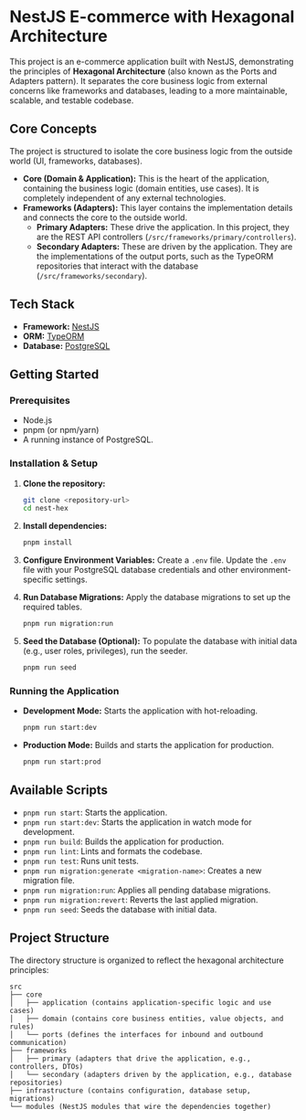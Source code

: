 # NestJS E-commerce with Hexagonal Architecture

This project is an e-commerce application built with NestJS, demonstrating the principles of **Hexagonal Architecture** (also known as the Ports and Adapters pattern). It separates the core business logic from external concerns like frameworks and databases, leading to a more maintainable, scalable, and testable codebase.

## Core Concepts

The project is structured to isolate the core business logic from the outside world (UI, frameworks, databases).

-   **Core (Domain & Application):** This is the heart of the application, containing the business logic (domain entities, use cases). It is completely independent of any external technologies.
-   **Frameworks (Adapters):** This layer contains the implementation details and connects the core to the outside world.
    -   **Primary Adapters:** These drive the application. In this project, they are the REST API controllers (`/src/frameworks/primary/controllers`).
    -   **Secondary Adapters:** These are driven by the application. They are the implementations of the output ports, such as the TypeORM repositories that interact with the database (`/src/frameworks/secondary`).

## Tech Stack

-   **Framework:** [NestJS](https://nestjs.com/)
-   **ORM:** [TypeORM](https://typeorm.io/)
-   **Database:** [PostgreSQL](https://www.postgresql.org/)

## Getting Started

### Prerequisites

-   Node.js
-   pnpm (or npm/yarn)
-   A running instance of PostgreSQL.

### Installation & Setup

1.  **Clone the repository:**
    ```bash
    git clone <repository-url>
    cd nest-hex
    ```

2.  **Install dependencies:**
    ```bash
    pnpm install
    ```

3.  **Configure Environment Variables:**
    Create a `.env` file.
    Update the `.env` file with your PostgreSQL database credentials and other environment-specific settings.

4.  **Run Database Migrations:**
    Apply the database migrations to set up the required tables.
    ```bash
    pnpm run migration:run
    ```

5.  **Seed the Database (Optional):**
    To populate the database with initial data (e.g., user roles, privileges), run the seeder.
    ```bash
    pnpm run seed
    ```

### Running the Application

-   **Development Mode:**
    Starts the application with hot-reloading.
    ```bash
    pnpm run start:dev
    ```

-   **Production Mode:**
    Builds and starts the application for production.
    ```bash
    pnpm run start:prod
    ```

## Available Scripts

-   `pnpm run start`: Starts the application.
-   `pnpm run start:dev`: Starts the application in watch mode for development.
-   `pnpm run build`: Builds the application for production.
-   `pnpm run lint`: Lints and formats the codebase.
-   `pnpm run test`: Runs unit tests.
-   `pnpm run migration:generate <migration-name>`: Creates a new migration file.
-   `pnpm run migration:run`: Applies all pending database migrations.
-   `pnpm run migration:revert`: Reverts the last applied migration.
-   `pnpm run seed`: Seeds the database with initial data.

## Project Structure

The directory structure is organized to reflect the hexagonal architecture principles:

```
src
├── core
│   ├── application (contains application-specific logic and use cases)
│   ├── domain (contains core business entities, value objects, and rules)
│   └── ports (defines the interfaces for inbound and outbound communication)
├── frameworks
│   ├── primary (adapters that drive the application, e.g., controllers, DTOs)
│   └── secondary (adapters driven by the application, e.g., database repositories)
├── infrastructure (contains configuration, database setup, migrations)
└── modules (NestJS modules that wire the dependencies together)
```